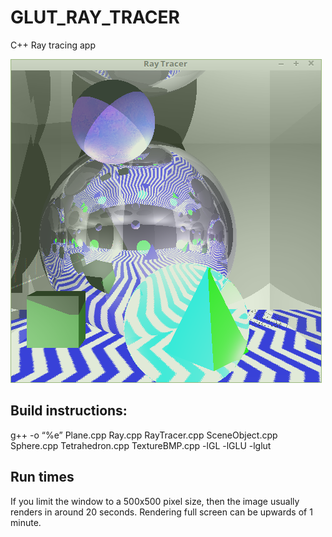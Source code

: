 # GLUT_RAY_TRACER
C++ Ray tracing app

![](https://github.com/robloomes/GLUT_RAY_TRACER/blob/master/finalnoaa.png)

Build instructions:
-------------------
g++ -o “%e” Plane.cpp Ray.cpp RayTracer.cpp SceneObject.cpp Sphere.cpp
Tetrahedron.cpp TextureBMP.cpp -lGL -lGLU -lglut

Run times
-------
If you limit the window to a 500x500 pixel size, then the image usually renders in
around 20 seconds. Rendering full screen can be upwards of 1 minute.
